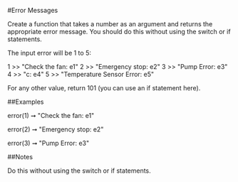 #Error Messages

Create a function that takes a number as an argument and returns the appropriate error message. You should do this without using the switch or if statements.

The input error will be 1 to 5:

1 >> "Check the fan: e1"
2 >> "Emergency stop: e2"
3 >> "Pump Error: e3"
4 >> "c: e4"
5 >> "Temperature Sensor Error: e5"

For any other value, return 101 (you can use an if statement here).

##Examples

error(1) ➞ "Check the fan: e1"

error(2) ➞ "Emergency stop: e2"

error(3) ➞ "Pump Error: e3"

##Notes

Do this without using the switch or if statements.